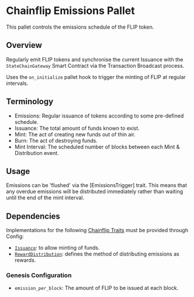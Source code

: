 # Chainflip Emissions Pallet

This pallet controls the emissions schedule of the FLIP token.

## Overview

Regularly emit FLIP tokens and synchronise the current Issuance with the `StateChainGateway` Smart Contract via the Transaction Broadcast process.

Uses the `on_initialize` pallet hook to trigger the minting of FLIP at regular intervals.

## Terminology

- Emissions: Regular issuance of tokens according to some pre-defined schedule.
- Issuance: The total amount of funds known to exist.
- Mint: The act of creating new funds out of thin air.
- Burn: The act of destroying funds.
- Mint Interval: The scheduled number of blocks between each Mint & Distribution event.

## Usage

Emissions can be 'flushed' via the [EmissionsTrigger] trait. This means that any overdue emissions will be distributed immediately
rather than waiting until the end of the mint interval.

## Dependencies

Implementations for the following [Chainflip Traits](../../traits/src/lib.rs) must be provided through Config:

- [`Issuance`](../traits): to allow minting of funds.
- [`RewardDistribution`](../traits): defines the method of distributing emissions as rewards.

### Genesis Configuration

- `emission_per_block`: The amount of FLIP to be issued at each block.
